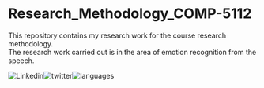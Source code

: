 # Research_Methodology_COMP-5112
This repository contains my research work for the course research methodology. <br>
The research work carried out is in the area of emotion recognition from the speech.

![Linkedin](https://img.shields.io/www.linkedin.com/in/devansh-mody-5013aaab)![twitter](https://img.shields.io/twitter/follow/trevortomesh?style=social)![languages](https://img.shields.io/github/languages/count/trevortomesh/research-methods-class)

